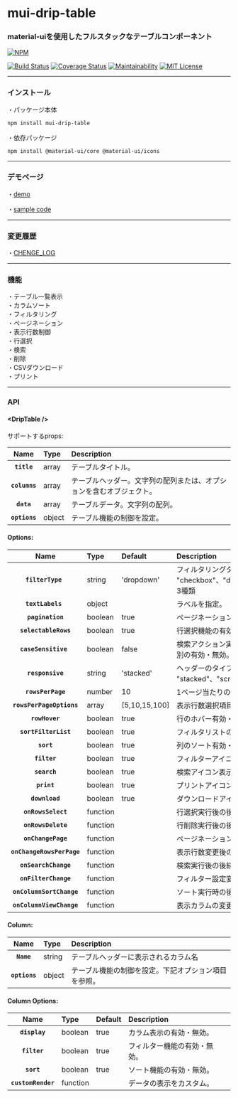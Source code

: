# mui-drip-table
### material-uiを使用したフルスタックなテーブルコンポーネント

[![NPM](https://nodei.co/npm/mui-drip-table.png?downloadRank=true)](https://nodei.co/npm/mui-drip-table/)  
  
[![Build Status](https://travis-ci.org/Kento75/mui-drip-table.svg?branch=master)](https://travis-ci.org/Kento75/mui-drip-table)
[![Coverage Status](https://coveralls.io/repos/github/Kento75/mui-drip-table/badge.svg?branch=master)](https://coveralls.io/github/Kento75/mui-drip-table?branch=master)
[![Maintainability](https://api.codeclimate.com/v1/badges/3cc7acde48e8d7e4b807/maintainability)](https://codeclimate.com/github/Kento75/mui-drip-table/maintainability)
[![MIT License](http://img.shields.io/badge/license-MIT-blue.svg?style=flat)](LICENSE)
*****

### インストール
・パッケージ本体
```sh
npm install mui-drip-table
```
・依存パッケージ
```sh
npm install @material-ui/core @material-ui/icons
```

*****

### デモページ
・[demo](https://kento75.github.io/mui-drip-table-demo)  
  
・[sample code](https://github.com/Kento75/mui-drip-table-demo)

*****
### 変更履歴
・[CHENGE_LOG](https://github.com/Kento75/mui-drip-table/blob/master/Documents/CHANGE_LOG.md)
*****

### 機能
・テーブル一覧表示  
・カラムソート  
・フィルタリング  
・ページネーション  
・表示行数制御  
・行選択  
・検索  
・削除  
・CSVダウンロード  
・プリント  

*****

### API

#### &lt;DripTable />

サポートするprops:

|Name|Type|Description
|:--:|:-----|:-----|
|**`title`**|array|テーブルタイトル。
|**`columns`**|array|テーブルヘッダー。文字列の配列または、オプションを含むオブジェクト。
|**`data`**|array|テーブルデータ。文字列の配列。
|**`options`**|object|テーブル機能の制御を設定。

#### Options:
|Name|Type|Default|Description
|:--:|:-----|:--|:-----|
|**`filterType `**|string|'dropdown'|フィルタリングタイプを指定。 "checkbox"、"dropdown"、"multiselect"の3種類
|**`textLabels `**|object||ラベルを指定。
|**`pagination`**|boolean|true|ページネーション機能の有効・無効。
|**`selectableRows`**|boolean|true|行選択機能の有効・無効。
|**`caseSensitive `**|boolean|false|検索アクション実行時、大文字と小文字の区別の有効・無効。
|**`responsive`**|string|'stacked'|ヘッダーのタイプを指定。 "stacked"、"scroll"の2種類
|**`rowsPerPage`**|number|10|1ページ当たりの最大表示行数。
|**`rowsPerPageOptions`**|array|[5,10,15,100]|表示行数選択項目。
|**`rowHover`**|boolean|true|行のホバー有効・無効。
|**`sortFilterList`**|boolean|true|フィルタリストのソート有効・無効。
|**`sort`**|boolean|true|列のソート有効・無効。
|**`filter`**|boolean|true|フィルターアイコン表示の有効・無効。
|**`search`**|boolean|true|検索アイコン表示の有効・無効。
|**`print`**|boolean|true|プリントアイコン表示の有効・無効。
|**`download`**|boolean|true|ダウンロードアイコン表示の有効・無効。
|**`onRowsSelect`**|function||行選択実行後の後続処理を設定。[詳細](https://github.com/Kento75/mui-drip-table/blob/master/Documents/ON_ROW_SELECT.md)
|**`onRowsDelete`**|function||行削除実行後の後続処理を設定。
|**`onChangePage`**|function||ページネーション実行後の後続処理を設定。
|**`onChangeRowsPerPage`**|function||表示行数変更後の後続処理を設定。
|**`onSearchChange`**|function||検索実行後の後続処理を設定。
|**`onFilterChange`**|function||フィルター設定変更時の後続処理を設定。
|**`onColumnSortChange`**|function||ソート実行時の後続処理を設定。
|**`onColumnViewChange`**|function||表示カラムの変更後の後続処理を設定。

#### Column:
|Name|Type|Description
|:--:|:-----|:-----|
|**`Name`**|string|テーブルヘッダーに表示されるカラム名
|**`options`**|object|テーブル機能の制御を設定。下記オプション項目を参照。

#### Column Options:
|Name|Type|Default|Description
|:--:|:-----|:--|:-----|
|**`display`**|boolean|true|カラム表示の有効・無効。
|**`filter`**|boolean|true|フィルター機能の有効・無効。
|**`sort`**|boolean|true|ソート機能の有効・無効。
|**`customRender`**|function||データの表示をカスタム。
